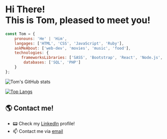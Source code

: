 # Hi There!<br> This is Tom, pleased to meet you!

```javascript
const Tom = {
    pronouns: 'He' | 'Him',
    langages: ['HTML', 'CSS', 'JavaScript', 'Ruby'],
    askMeAbout: ['web-dev', 'movies', 'music', 'food'],
    technologies: {
       frameworksLibraries: ['SASS', 'Bootstrap', 'React', 'Node.js', 'Ruby on rails'],
        databases: ['SQL', 'PHP']
    }
};
````

![Tom's GitHub stats](https://github-readme-stats.vercel.app/api?username=KaskMIL&show_icons=true&theme=ayu-mirage)

[![Top Langs](https://github-readme-stats.vercel.app/api/top-langs/?username=KaskMIL&theme=ayu-mirage&layout=compact)](https://github.com/KaskMIL/github-readme-stats)

## 🌎 Contact me!
-  📟 Check my [LinkedIn](https://www.linkedin.com/in/tomas-milanesi-3427bb185/) profile!
- 📫 Contact me via <a href="mailto:tomi.milanesi.com">email</a>


<!--
**KaskMIL/KaskMIL** is a ✨ _special_ ✨ repository because its `README.md` (this file) appears on your GitHub profile.

Here are some ideas to get you started:


-->
